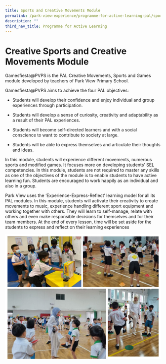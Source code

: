 ```yaml
---
title: Sports and Creative Movements Module
permalink: /park-view-experience/programme-for-active-learning-pal/sports-and-creative-movements-module/
description: ""
third_nav_title: Programme for Active Learning
---
```

# **Creative  Sports and Creative Movements Module**

Gamesfiesta@PVPS is the PAL Creative Movements, Sports and Games module developed by teachers of Park View Primary School.

Gamesfiesta@PVPS aims to achieve the four PAL objectives: 

*   Students will develop their confidence and enjoy individual and group experiences through participation.

*   Students will develop a sense of curiosity, creativity and adaptability as a result of their PAL experiences.

*   Students will become self-directed learners and with a social conscience to want to contribute to society at large.

*   Students will be able to express themselves and articulate their thoughts and ideas.

In this module, students will experience different movements, numerous sports and modified games. It focuses more on developing students’ SEL competencies. In this module, students are not required to master any skills as one of the objectives of the module is to enable students to have active learning fun. Students are encouraged to work happily as an individual and also in a group.

Park View uses the ‘Experience-Express-Reflect’ learning model for all its PAL modules. In this module, students will activate their creativity to create movements to music, experience handling different sport equipment and working together with others. They will learn to self-manage, relate with others and even make responsible decisions for themselves and for their team members. At the end of every lesson, time will be set aside for the students to express and reflect on their learning experiences

![](/images/Park%20View%20Experience/PAL_SCM_2023.jpg)